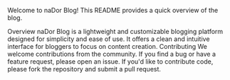
Welcome to naDor Blog! This README provides a quick overview of the blog.

Overview
naDor Blog is a lightweight and customizable blogging platform designed for simplicity and ease of use. It offers a clean and intuitive interface for bloggers to focus on content creation.
Contributing
We welcome contributions from the community. If you find a bug or have a feature request, please open an issue. If you'd like to contribute code, please fork the repository and submit a pull request.
